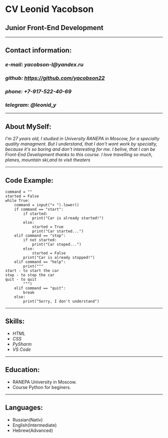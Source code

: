 # CV Leonid Yacobson
## Junior Front-End Development

***
## Contact information:

### _e-mail: yacobson-l@yandex.ru_
### _github: https://github.com/yacobson22_
### _phone: +7-917-522-40-69_
### _telegram: @leonid_y_

***
## About MySelf:
_I'm 27 years old, I studied in University RANEPA in Moscow, for a specialty quality managment. But I understand, that I don't wont work by specialty, because it's so boring and don't interesting for me. I belive, that I can be Front-End Development thanks to this course. I love travelling so much, planes, mountain ski,and to visit theaters_

***
## Code Example:
```
command = ""
started = False
while True:
    command = input("> ").lower()
    if command == "start":
        if started:
            print("Car is already started!")
        else:
            started = True
            print("Car started...")
    elif command == "stop":
        if not started:
            print("Car stoped...")
        else:
            started = False
        print("Car is already stopped!")
    elif command == "help":
        print("""
start - to start the car
stop - to stop the car
quit - to quit
        """)
    elif command == "quit":
        break
    else:
        print("Sorry, I don't understand")
``` 
***
## Skills:
* _HTML_
* _CSS_
* _PySharm_
* _VS Code_

***
## Education:
* RANEPA University in Moscow.
* Course Python for beginers.


***
## Languages:
* Russian(Nativ)
* English(Intermediate)
* Hebrew(Advanced)
 
